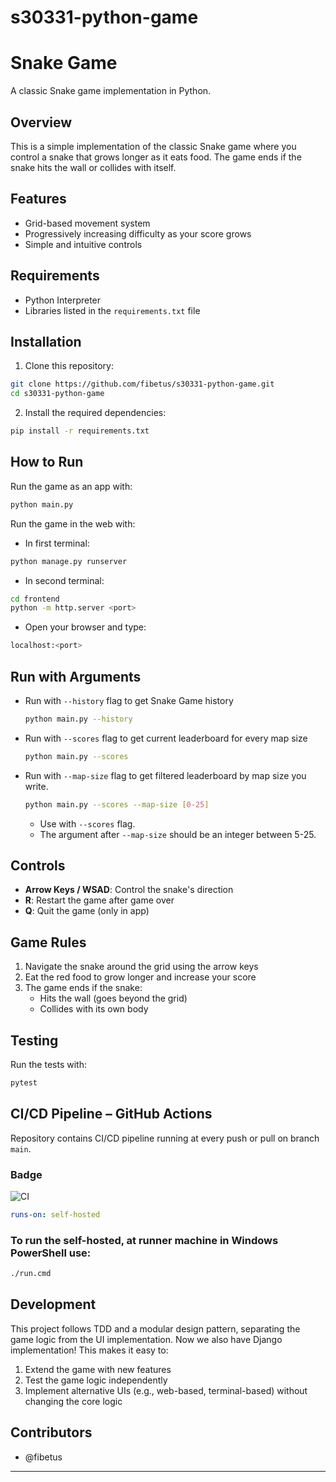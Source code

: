 # s30331-python-game

# Snake Game

A classic Snake game implementation in Python.

## Overview

This is a simple implementation of the classic Snake game where you control a snake that grows longer as it eats food. The game ends if the snake hits the wall or collides with itself.

## Features

- Grid-based movement system
- Progressively increasing difficulty as your score grows
- Simple and intuitive controls

## Requirements

- Python Interpreter
- Libraries listed in the `requirements.txt` file

## Installation

1. Clone this repository:
```bash
git clone https://github.com/fibetus/s30331-python-game.git
cd s30331-python-game
```

2. Install the required dependencies:
```bash
pip install -r requirements.txt
```

## How to Run

Run the game as an app with:
```bash
python main.py
```
Run the game in the web with:
- In first terminal:
```bash
python manage.py runserver
```
- In second terminal:
```bash
cd frontend
python -m http.server <port>
```
- Open your browser and type:
```bash
localhost:<port>
```

## Run with Arguments
- Run with `--history` flag to get Snake Game history

   ```bash
   python main.py --history
   ```
- Run with `--scores` flag to get current leaderboard for every map size

   ```bash
   python main.py --scores
   ```
- Run with `--map-size` flag to get filtered leaderboard by map size you write. 

   ```bash
   python main.py --scores --map-size [0-25]
   ```
   - Use with `--scores` flag. 
   - The argument after `--map-size` should be an integer between 5-25.


## Controls

- **Arrow Keys / WSAD**: Control the snake's direction
- **R**: Restart the game after game over
- **Q**: Quit the game (only in app)

## Game Rules

1. Navigate the snake around the grid using the arrow keys
2. Eat the red food to grow longer and increase your score
3. The game ends if the snake:
   - Hits the wall (goes beyond the grid)
   - Collides with its own body

## Testing

Run the tests with:
```bash
pytest
```

## CI/CD Pipeline – GitHub Actions

Repository contains CI/CD pipeline running at every push or pull on branch `main`.

### Badge

![CI](https://github.com/PPY-2025/s30331-python-game/actions/workflows/ci.yml/badge.svg)

```yaml
runs-on: self-hosted
```
### To run the self-hosted, at runner machine in Windows PowerShell use:
```bash
./run.cmd
```

## Development

This project follows TDD and a modular design pattern, separating the game logic from the UI implementation. Now we also have Django implementation! This makes it easy to:

1. Extend the game with new features
2. Test the game logic independently
3. Implement alternative UIs (e.g., web-based, terminal-based) without changing the core logic


## Contributors

- @fibetus

---
